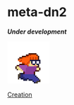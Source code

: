 # meta-dn2

***Under development***

![running](Assets/run.gif?raw=true)

[Creation](https://gamebuino.com/creations/dn)
